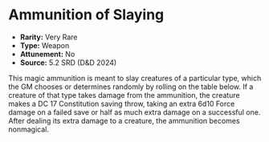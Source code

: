 # Ammunition of Slaying

- **Rarity:** Very Rare
- **Type:** Weapon
- **Attunement:** No
- **Source:** 5.2 SRD (D&D 2024)

This magic ammunition is meant to slay creatures of a particular type, which the GM chooses or determines randomly by rolling on the table below. If a creature of that type takes damage from the ammunition, the creature makes a DC 17 Constitution saving throw, taking an extra 6d10 Force damage on a failed save or half as much extra damage on a successful one. After dealing its extra damage to a creature, the ammunition becomes nonmagical.
